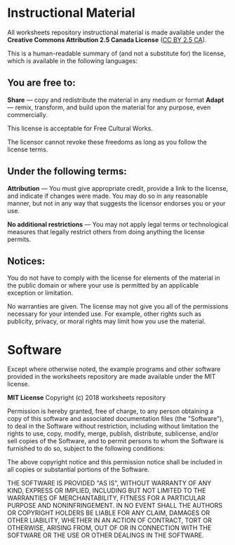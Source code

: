 # Instructional Material

All worksheets repository instructional material is
made available under the **Creative Commons Attribution 2.5 Canada License** ([CC BY 2.5 CA](https://creativecommons.org/licenses/by/2.5/ca/)). 

This is a human-readable summary of (and not a substitute for) the license, which is available in the following languages: 

## You are free to:
**Share** — copy and redistribute the material in any medium or format
**Adapt** — remix, transform, and build upon the material for any purpose, even commercially.
 
This license is acceptable for Free Cultural Works.

The licensor cannot revoke these freedoms as long as you follow the license terms.

## Under the following terms:

**Attribution** — You must give appropriate credit, provide a link to the license, and indicate if changes were made. You may do so in any reasonable manner, but not in any way that suggests the licensor endorses you or your use.

**No additional restrictions** — You may not apply legal terms or technological measures that legally restrict others from doing anything the license permits.

## Notices:

You do not have to comply with the license for elements of the material in the public domain or where your use is permitted by an applicable exception or limitation.

No warranties are given. The license may not give you all of the permissions necessary for your intended use. For example, other rights such as publicity, privacy, or moral rights may limit how you use the material.

# Software

Except where otherwise noted, the example programs and other software
provided in the worksheets repository are made available under the
MIT license.

**MIT License**
Copyright (c) 2018 worksheets repository

Permission is hereby granted, free of charge, to any person obtaining a copy
of this software and associated documentation files (the "Software"), to deal
in the Software without restriction, including without limitation the rights
to use, copy, modify, merge, publish, distribute, sublicense, and/or sell
copies of the Software, and to permit persons to whom the Software is
furnished to do so, subject to the following conditions:

The above copyright notice and this permission notice shall be included in all
copies or substantial portions of the Software.

THE SOFTWARE IS PROVIDED "AS IS", WITHOUT WARRANTY OF ANY KIND, EXPRESS OR
IMPLIED, INCLUDING BUT NOT LIMITED TO THE WARRANTIES OF MERCHANTABILITY,
FITNESS FOR A PARTICULAR PURPOSE AND NONINFRINGEMENT. IN NO EVENT SHALL THE
AUTHORS OR COPYRIGHT HOLDERS BE LIABLE FOR ANY CLAIM, DAMAGES OR OTHER
LIABILITY, WHETHER IN AN ACTION OF CONTRACT, TORT OR OTHERWISE, ARISING FROM,
OUT OF OR IN CONNECTION WITH THE SOFTWARE OR THE USE OR OTHER DEALINGS IN THE
SOFTWARE.
